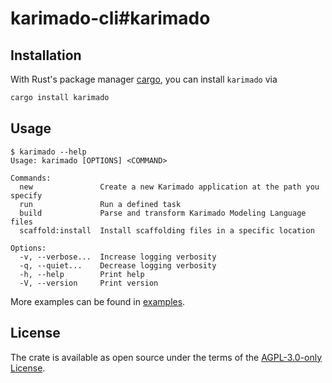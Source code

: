 # karimado-cli#karimado

## Installation

With Rust's package manager [cargo](https://github.com/rust-lang/cargo), you can install `karimado` via

```sh
cargo install karimado
```

## Usage

```console
$ karimado --help
Usage: karimado [OPTIONS] <COMMAND>

Commands:
  new               Create a new Karimado application at the path you specify
  run               Run a defined task
  build             Parse and transform Karimado Modeling Language files
  scaffold:install  Install scaffolding files in a specific location

Options:
  -v, --verbose...  Increase logging verbosity
  -q, --quiet...    Decrease logging verbosity
  -h, --help        Print help
  -V, --version     Print version

```

More examples can be found in [examples](./examples).

## License

The crate is available as open source under the terms of the [AGPL-3.0-only License](./LICENSE).
